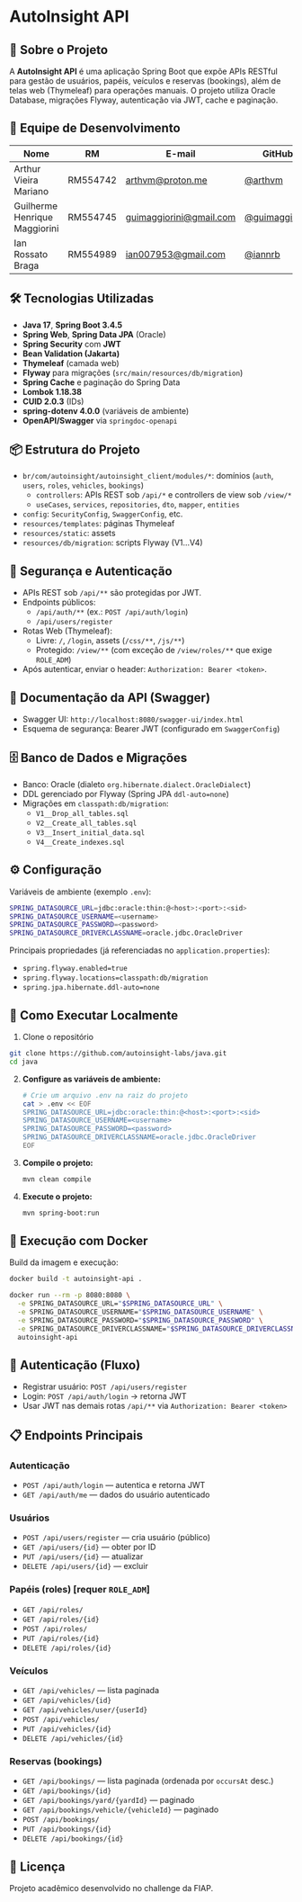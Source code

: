 # AutoInsight API

## 🚀 Sobre o Projeto

A **AutoInsight API** é uma aplicação Spring Boot que expõe APIs RESTful para gestão de usuários, papéis, veículos e reservas (bookings), além de telas web (Thymeleaf) para operações manuais. O projeto utiliza Oracle Database, migrações Flyway, autenticação via JWT, cache e paginação.

## 👥 Equipe de Desenvolvimento

| Nome | RM | E-mail | GitHub | LinkedIn |
|------|-------|---------|---------|----------|
| Arthur Vieira Mariano | RM554742 | arthvm@proton.me | [@arthvm](https://github.com/arthvm) | [arthvm](https://linkedin.com/in/arthvm/) |
| Guilherme Henrique Maggiorini | RM554745 | guimaggiorini@gmail.com | [@guimaggiorini](https://github.com/guimaggiorini) | [guimaggiorini](https://linkedin.com/in/guimaggiorini/) |
| Ian Rossato Braga | RM554989 | ian007953@gmail.com | [@iannrb](https://github.com/iannrb) | [ianrossato](https://linkedin.com/in/ianrossato/) |

## 🛠️ Tecnologias Utilizadas

- **Java 17**, **Spring Boot 3.4.5**
- **Spring Web**, **Spring Data JPA** (Oracle)
- **Spring Security** com **JWT**
- **Bean Validation (Jakarta)**
- **Thymeleaf** (camada web)
- **Flyway** para migrações (`src/main/resources/db/migration`)
- **Spring Cache** e paginação do Spring Data
- **Lombok 1.18.38**
- **CUID 2.0.3** (IDs)
- **spring-dotenv 4.0.0** (variáveis de ambiente)
- **OpenAPI/Swagger** via `springdoc-openapi`

## 📦 Estrutura do Projeto

- `br/com/autoinsight/autoinsight_client/modules/*`: domínios (`auth`, `users`, `roles`, `vehicles`, `bookings`)
  - `controllers`: APIs REST sob `/api/*` e controllers de view sob `/view/*`
  - `useCases`, `services`, `repositories`, `dto`, `mapper`, `entities`
- `config`: `SecurityConfig`, `SwaggerConfig`, etc.
- `resources/templates`: páginas Thymeleaf
- `resources/static`: assets
- `resources/db/migration`: scripts Flyway (V1...V4)

## 🔐 Segurança e Autenticação

- APIs REST sob `/api/**` são protegidas por JWT.
- Endpoints públicos:
  - `/api/auth/**` (ex.: `POST /api/auth/login`)
  - `/api/users/register`
- Rotas Web (Thymeleaf):
  - Livre: `/`, `/login`, assets (`/css/**`, `/js/**`)
  - Protegido: `/view/**` (com exceção de `/view/roles/**` que exige `ROLE_ADM`)
- Após autenticar, enviar o header: `Authorization: Bearer <token>`.

## 📜 Documentação da API (Swagger)

- Swagger UI: `http://localhost:8080/swagger-ui/index.html`
- Esquema de segurança: Bearer JWT (configurado em `SwaggerConfig`)

## 🗄️ Banco de Dados e Migrações

- Banco: Oracle (dialeto `org.hibernate.dialect.OracleDialect`)
- DDL gerenciado por Flyway (Spring JPA `ddl-auto=none`)
- Migrações em `classpath:db/migration`:
  - `V1__Drop_all_tables.sql`
  - `V2__Create_all_tables.sql`
  - `V3__Insert_initial_data.sql`
  - `V4__Create_indexes.sql`

## ⚙️ Configuração

Variáveis de ambiente (exemplo `.env`):

```bash
SPRING_DATASOURCE_URL=jdbc:oracle:thin:@<host>:<port>:<sid>
SPRING_DATASOURCE_USERNAME=<username>
SPRING_DATASOURCE_PASSWORD=<password>
SPRING_DATASOURCE_DRIVERCLASSNAME=oracle.jdbc.OracleDriver
```

Principais propriedades (já referenciadas no `application.properties`):
- `spring.flyway.enabled=true`
- `spring.flyway.locations=classpath:db/migration`
- `spring.jpa.hibernate.ddl-auto=none`

## 🚀 Como Executar Localmente

1. Clone o repositório
```bash
git clone https://github.com/autoinsight-labs/java.git
cd java
```

2. **Configure as variáveis de ambiente:**
   ```bash
   # Crie um arquivo .env na raiz do projeto
   cat > .env << EOF
   SPRING_DATASOURCE_URL=jdbc:oracle:thin:@<host>:<port>:<sid>
   SPRING_DATASOURCE_USERNAME=<username>
   SPRING_DATASOURCE_PASSWORD=<password>
   SPRING_DATASOURCE_DRIVERCLASSNAME=oracle.jdbc.OracleDriver
   EOF
   ```

3. **Compile o projeto:**
   ```bash
   mvn clean compile
   ```

4. **Execute o projeto:**
   ```bash
   mvn spring-boot:run
   ```

## 🐳 Execução com Docker

Build da imagem e execução:
```bash
docker build -t autoinsight-api .

docker run --rm -p 8080:8080 \
  -e SPRING_DATASOURCE_URL="$SPRING_DATASOURCE_URL" \
  -e SPRING_DATASOURCE_USERNAME="$SPRING_DATASOURCE_USERNAME" \
  -e SPRING_DATASOURCE_PASSWORD="$SPRING_DATASOURCE_PASSWORD" \
  -e SPRING_DATASOURCE_DRIVERCLASSNAME="$SPRING_DATASOURCE_DRIVERCLASSNAME" \
  autoinsight-api
```

## 🔑 Autenticação (Fluxo)

- Registrar usuário: `POST /api/users/register`
- Login: `POST /api/auth/login` → retorna JWT
- Usar JWT nas demais rotas `/api/**` via `Authorization: Bearer <token>`

## 📋 Endpoints Principais

### Autenticação
- `POST /api/auth/login` — autentica e retorna JWT
- `GET /api/auth/me` — dados do usuário autenticado

### Usuários
- `POST /api/users/register` — cria usuário (público)
- `GET /api/users/{id}` — obter por ID
- `PUT /api/users/{id}` — atualizar
- `DELETE /api/users/{id}` — excluir

### Papéis (roles) [requer `ROLE_ADM`]
- `GET /api/roles/`
- `GET /api/roles/{id}`
- `POST /api/roles/`
- `PUT /api/roles/{id}`
- `DELETE /api/roles/{id}`

### Veículos
- `GET /api/vehicles/` — lista paginada
- `GET /api/vehicles/{id}`
- `GET /api/vehicles/user/{userId}`
- `POST /api/vehicles/`
- `PUT /api/vehicles/{id}`
- `DELETE /api/vehicles/{id}`

### Reservas (bookings)
- `GET /api/bookings/` — lista paginada (ordenada por `occursAt` desc.)
- `GET /api/bookings/{id}`
- `GET /api/bookings/yard/{yardId}` — paginado
- `GET /api/bookings/vehicle/{vehicleId}` — paginado
- `POST /api/bookings/`
- `PUT /api/bookings/{id}`
- `DELETE /api/bookings/{id}`

## 📄 Licença

Projeto acadêmico desenvolvido no challenge da FIAP.